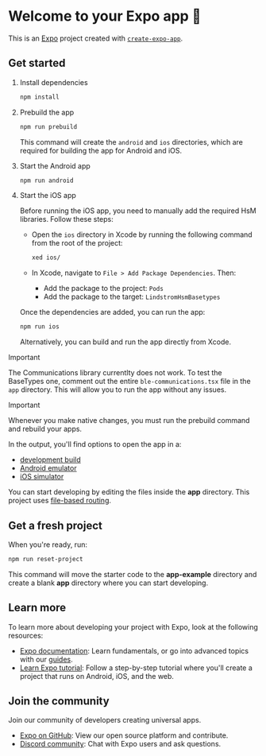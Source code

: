 # Welcome to your Expo app 👋

This is an [Expo](https://expo.dev) project created with [`create-expo-app`](https://www.npmjs.com/package/create-expo-app).

## Get started

1. Install dependencies

   ```bash
   npm install
   ```

2. Prebuild the app

   ```bash
   npm run prebuild
   ```

   This command will create the `android` and `ios` directories, which are required for building the app for Android and iOS.

3. Start the Android app

   ```bash
   npm run android
   ```

4. Start the iOS app

   Before running the iOS app, you need to manually add the required HsM libraries. Follow these steps:

   - Open the `ios` directory in Xcode by running the following command from the root of the project:

     ```bash
     xed ios/
     ```

   - In Xcode, navigate to `File > Add Package Dependencies`. Then:
     - Add the package to the project: `Pods`
     - Add the package to the target: `LindstromHsmBasetypes`

   Once the dependencies are added, you can run the app:

   ```bash
   npm run ios
   ```

   Alternatively, you can build and run the app directly from Xcode.

> [!IMPORTANT]  
> The Communications library currentlty does not work. To test the BaseTypes one, comment out the entire `ble-communications.tsx` file in the `app` directory. This will allow you to run the app without any issues.

> [!IMPORTANT]  
> Whenever you make native changes, you must run the prebuild command and rebuild your apps.

In the output, you'll find options to open the app in a:

- [development build](https://docs.expo.dev/develop/development-builds/introduction/)
- [Android emulator](https://docs.expo.dev/workflow/android-studio-emulator/)
- [iOS simulator](https://docs.expo.dev/workflow/ios-simulator/)

You can start developing by editing the files inside the **app** directory. This project uses [file-based routing](https://docs.expo.dev/router/introduction).

## Get a fresh project

When you're ready, run:

```bash
npm run reset-project
```

This command will move the starter code to the **app-example** directory and create a blank **app** directory where you can start developing.

## Learn more

To learn more about developing your project with Expo, look at the following resources:

- [Expo documentation](https://docs.expo.dev/): Learn fundamentals, or go into advanced topics with our [guides](https://docs.expo.dev/guides).
- [Learn Expo tutorial](https://docs.expo.dev/tutorial/introduction/): Follow a step-by-step tutorial where you'll create a project that runs on Android, iOS, and the web.

## Join the community

Join our community of developers creating universal apps.

- [Expo on GitHub](https://github.com/expo/expo): View our open source platform and contribute.
- [Discord community](https://chat.expo.dev): Chat with Expo users and ask questions.
